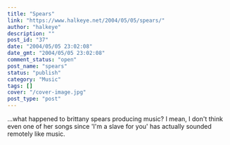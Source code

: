 ```yaml
---
title: "Spears"
link: "https://www.halkeye.net/2004/05/05/spears/"
author: "halkeye"
description: ""
post_id: "37"
date: "2004/05/05 23:02:08"
date_gmt: "2004/05/05 23:02:08"
comment_status: "open"
post_name: "spears"
status: "publish"
category: "Music"
tags: []
cover: "/cover-image.jpg"
post_type: "post"
---
```


...what happened to brittany spears producing music? I mean, I don't think even one of her songs since 'I'm a slave for you' has actually sounded remotely like music.